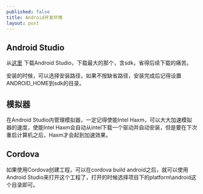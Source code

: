 ```yaml
---
published: false
title: Android开发环境
layout: post
---
```

## Android Studio

从[这里](http://www.androiddevtools.cn/) 下载Android Studio，下载最大的那个，含sdk，省得后续下载的痛苦。

安装的时候，可以选择安装路径，如果不按缺省路径，安装完成后记得设置ANDROID_HOME到sdk的目录。

## 模拟器

在Android Studio内管理模拟器，一定记得使能Intel Haxm，可以大大加速模拟器的速度，使能Intel Haxm会自动从intel下载一个驱动并自动安装，但是要在下次重启计算机之后，Haxm才会起到加速效果。

## Cordova

如果使用Cordova创建工程，可以在cordova build android之后，就可以使用Android Studio来打开这个工程了，打开的时候选择项目下的platform\android这个目录即可。